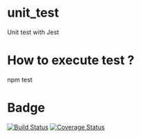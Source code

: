# unit_test
Unit test with Jest

# How to execute test ?
npm test

# Badge
[![Build Status](https://travis-ci.org/Fedex832/mds_b3_mariel_philippe_dev_unit.svg?branch=devel&status=passed)](https://travis-ci.org/Fedex832/mds_b3_mariel_philippe_dev_unit) [![Coverage Status](https://coveralls.io/repos/github/Fedex832/mds_b3_mariel_philippe_dev_unit/badge.svg?branch=devel)](https://coveralls.io/github/Fedex832/mds_b3_mariel_philippe_dev_unit?branch=devel)

